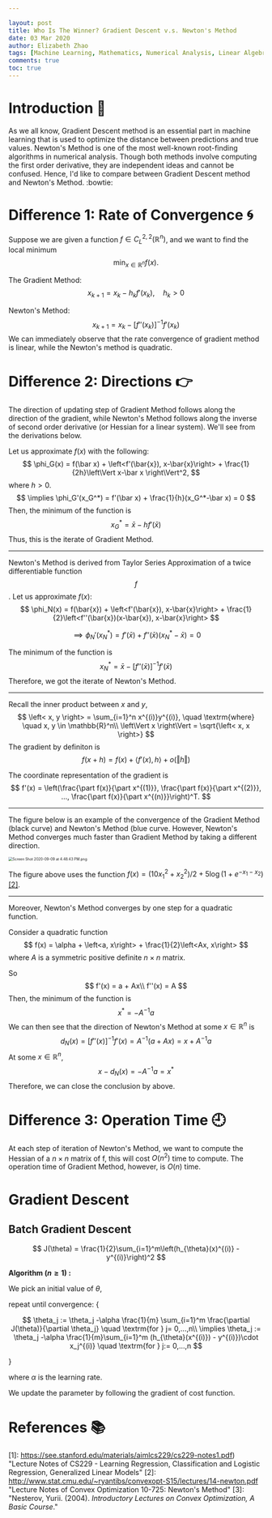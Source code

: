 ```yaml
---

layout: post
title: Who Is The Winner? Gradient Descent v.s. Newton's Method
date: 03 Mar 2020
author: Elizabeth Zhao
tags: [Machine Learning, Mathematics, Numerical Analysis, Linear Algebra, Convex Optimization]
comments: true
toc: true
---
```


<!--abstract to make Jekyll stable-->

# Introduction :thought_balloon:

As we all know, Gradient Descent method is an essential part in machine learning that is used to optimize the distance between predictions and true values. Newton's Method is one of the most well-known root-finding algorithms in numerical analysis. Though both methods involve computing the first order derivative, they are independent ideas and cannot be confused. Hence, I'd like to compare between Gradient Descent method and Newton's Method. :bowtie:    

# Difference 1: Rate of Convergence :cyclone:

Suppose we are given a function $f\in C_{L}^{2,2}(\mathbb{R}^n)$, and we want to find the local minimum 
$$
\min_{x\in \mathbb{R}^n} f(x).
$$


The Gradient Method:
$$
x_{k+1} = x_k - h_k f'(x_k),\quad h_k > 0
$$


Newton's Method:
$$
x_{k+1} = x_k - [f''(x_k)]^{-1}f'(x_k)
$$
We can immediately observe that the rate convergence of gradient method is linear, while the Newton's method is quadratic. 

# Difference 2: Directions :point_right:

The direction of updating step of Gradient Method follows along the direction of the gradient, while Newton's Method follows along the inverse of second order derivative (or Hessian for a linear system). We'll see from the derivations below. 

Let us approximate $f(x)$ with the following:
$$
\phi_G(x) = f(\bar x) + \left<f'(\bar{x}), x-\bar{x}\right> + \frac{1}{2h}\left\Vert x-\bar x \right\Vert^2,
$$
where $h >0$. 
$$
\implies \phi_G'(x_G^*) = f'(\bar x) + \frac{1}{h}(x_G^*-\bar x) = 0
$$
Then, the minimum of the function is
$$
x^*_G = \bar x - hf'(\bar x)
$$
Thus, this is the iterate of Gradient Method. 

---

Newton's Method is derived from Taylor Series Approximation of a twice differentiable function $$f$$. Let us approximate $f(x)$:
$$
\phi_N(x) = f(\bar{x}) + \left<f'(\bar{x}), x-\bar{x}\right> + \frac{1}{2}\left<f''(\bar{x})(x-\bar{x}), x-\bar{x}\right>
$$

$$
\implies \phi_N'(x_N^*) = f'(\bar x) + f''(\bar x)(x_N^*-\bar x) = 0
$$

The minimum of the function is
$$
x_N^* = \bar x - \left[f''(\bar x)\right]^{-1}f'(\bar x)
$$
Therefore, we got the iterate of Newton's Method.

---

Recall the inner product between $x$ and $y$, 
$$
\left< x, y \right> = \sum_{i=1}^n x^{(i)}y^{(i)}, \quad \textrm{where} \quad x, y \in \mathbb{R}^n\\
\left\Vert x \right\Vert = \sqrt{\left< x, x \right>}
$$
The gradient by definiton is 
$$
f(x+h) = f(x) + \left< f'(x), h \right> + o(\Vert h\Vert)
$$


The coordinate representation of the gradient is
$$
f'(x) = \left(\frac{\part f(x)}{\part x^{(1)}}, \frac{\part f(x)}{\part x^{(2)}}, ..., \frac{\part f(x)}{\part x^{(n)}}\right)^T.
$$

---

The figure below is an example of the convergence of the Gradient Method (black curve) and Newton's Method (blue curve. However, Newton's Method converges much faster than Gradient Method by taking a different direction. 

<img src="https://i.loli.net/2020/09/10/3yn7vBqNaGzD8kU.png" alt="Screen Shot 2020-09-09 at 4.48.43 PM.png" style="zoom:50%;" />

The figure above uses the function $f(x)= (10x_1^2 + x_2^2)/2 + 5\log(1 + e^{-x_1-x_2})$ [[2]](References).

---

Moreover, Newton's Method converges by one step for a quadratic function.

Consider a quadratic function
$$
f(x) = \alpha + \left<a, x\right> + \frac{1}{2}\left<Ax, x\right>
$$
where $A$ is a symmetric positive definite $n \times n$ matrix.

So
$$
f'(x) = a + Ax\\
f''(x) = A
$$
Then, the minimum of the function is 
$$
x^* =-A^{-1}a
$$
We can then see that the direction of Newton's Method at some $x \in \mathbb{R}^n$ is
$$
d_N(x)= \left[f''(x)\right]^{-1}f'(x)= A^{-1}(a+ Ax) = x + A^{-1}a
$$
At some $x \in \mathbb{R}^n$, 
$$
x - d_N(x) = -A^{-1}a = x^*
$$
Therefore, we can close the conclusion by above.

# Difference 3: Operation Time :clock9:

At each step of iteration of Newton's Method, we want to compute the Hessian of a $n \times n$ matrix of f, this will cost $O(n^2)$ time to compute. The operation time of Gradient Method, however, is $O(n)$ time. 

# Gradient Descent

## Batch Gradient Descent 

<!-- Given the *cost function* -->
$$
J(\theta) = \frac{1}{2}\sum_{i=1}^m\left(h_{\theta}(x)^{(i)} - y^{(i)}\right)^2
$$



<!--We want to choose $\theta$ that minimizes $$J(\theta)$$. --> 

**Algorithm ($n\geq 1$) :**

We pick an initial value of $\theta$,

repeat until convergence: {


$$
\theta_j := \theta_j -\alpha \frac{1}{m} \sum_{i=1}^m \frac{\partial J(\theta)}{\partial \theta_j} \quad \textrm{for } j= 0,...,n\\
\implies \theta_j := \theta_j -\alpha \frac{1}{m}\sum_{i=1}^m (h_{\theta}(x^{(i)}) - y^{(i)})\cdot x_j^{(i)} \quad \textrm{for } j:= 0,...,n
$$


}

where $\alpha$ is the learning rate.

We update the parameter by following the gradient of cost function.

# References :books:

[1]: https://see.stanford.edu/materials/aimlcs229/cs229-notes1.pdf)	"Lecture Notes of CS229 - Learning Regression, Classification and Logistic Regression, Generalized Linear Models"
[2]: http://www.stat.cmu.edu/~ryantibs/convexopt-S15/lectures/14-newton.pdf	"Lecture Notes of Convex Optimization 10-725: Newton's Method"
[3]: 	"Nesterov, Yurii. (2004). *Introductory Lectures on Convex Optimization, A Basic Course*."

